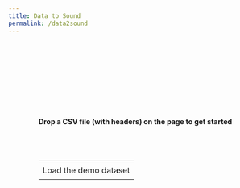 ```yaml
---
title: Data to Sound
permalink: /data2sound
---
```


<style>
  body {
    transition: opacity 0.3s;
  }

  #api-url-input {
    width: 100%;
    box-sizing: border-box;
  }

  .button-cell {
    padding: 0;
  }

  /* The buttons */
  .button-cell div {
    box-sizing: border-box; /* otherwise the padding is added to the width, not inside it */
    width: 100%;
    height: 100%;
    padding: 8px;
    text-align: center;
    transition: background-color 0.3s;
  }

  .button-cell div:hover {
    background-color: #2a7ae220;
    cursor: pointer;
  }

  .flex-center {
    display: flex;
    flex-flow: column; 
    align-items: center;
    justify-content: center;
  }
</style>

<script src="{{ site.baseurl }}{% link final-project/js/libs/Tone.js %}"></script> <!-- GitHub Tonejs/Tone.js -->
<script src="{{ site.baseurl }}{% link final-project/js/libs/midiplayer.js %}"></script> <!-- GitHub grimmdude/MidiPlayerJS -->
<script src="{{ site.baseurl }}{% link final-project/js/libs/papaparse.min.js %}"></script> <!-- GitHub mholt/PapaParse -->
<script src="https://cdn.jsdelivr.net/npm/chart.js@2.8.0"></script> <!-- chartjs.org -->

<script>
  // We need this here so Jekyll can autofill the path
  const DEMO_CSV_FILE_PATH = "{{ site.baseurl }}{% link final-project/demo.csv %}"
</script>


<script src="{{ site.baseurl }}{% link final-project/js/main_plotting.js %}"></script> <!-- Helper functions for plotting charts of data -->
<script src="{{ site.baseurl }}{% link final-project/js/main_helpers.js %}"></script> <!-- Helper functions that are not plot-related -->
<script src="{{ site.baseurl }}{% link final-project/js/RowForTable.js %}"></script> <!-- A class to aid in building HTML tables using JS -->
<script src="{{ site.baseurl }}{% link final-project/js/main.js %}"></script> <!-- The main bulk of the client program (import this last!) -->

<div class="flex-center" style="height: 30em">
  <div id="get-started-section" class="flex-center">
    <h4>Drop a CSV file (with headers) on the page to get started</h4>
    <br/><br/>
    <table><tr><td class="button-cell"><div id="load-demo-button">Load the demo dataset</div></td></tr></table>
  </div>
  <div id="file-configuration-section" class="flex-center" style="display: none">
    <h4>Let's configure the program</h4>
    <br/>
    <table id="file-configuration-table"></table>
  </div>
  <div id="results-section" class="flex-center" style="display: none">
    <div style="padding: 30px 0; width: 600px">
      <canvas id="plot"></canvas>
    </div>
    <table><tr>
      <td class="button-cell"><div id="play-button">Play</div></td>
      <td class="button-cell"><div id="reset-button">Reset</div></td>
      <td class="button-cell"><div id="download-button">Download MIDI</div></td>
      <td class="button-cell"><div id="new-file-button">Load New</div></td>
      <td class="button-cell"><div id="reconfigure-button">Reconfigure</div></td>
    </tr></table>
  </div>
</div>

